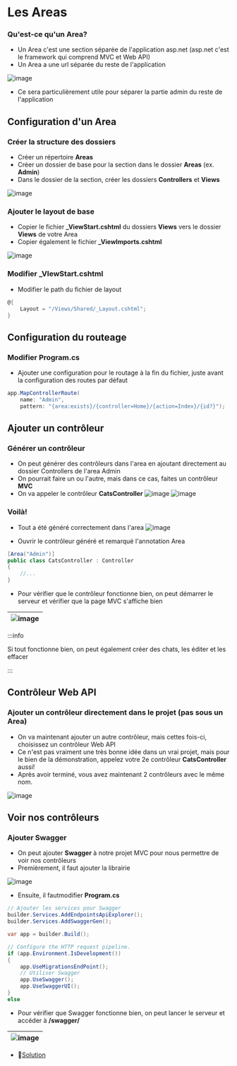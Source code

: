 # Les Areas
### Qu'est-ce qu'un Area?
- Un Area c'est une section séparée de l'application asp.net (asp.net c'est le framework qui comprend MVC et Web API)
- Un Area a une url séparée du reste de l'application

![image](/img/exercices/areas/path.jpg)

- Ce sera particulièrement utile pour séparer la partie admin du reste de l'application


## Configuration d'un Area
### Créer la structure des dossiers
- Créer un répertoire **Areas**
- Créer un dossier de base pour la section dans le dossier **Areas** (ex. **Admin**)
- Dans le dossier de la section, créer les dossiers **Controllers** et **Views**

![image](/img/exercices/areas/CreationRepertoiresArea.png)


### Ajouter le layout de base
- Copier le fichier **_ViewStart.cshtml** du dossiers **Views** vers le dossier **Views** de votre Area
- Copier également le fichier **_ViewImports.cshtml**

![image](/img/exercices/areas/CopierViewStart.png)


### Modifier _VIewStart.cshtml
- Modifier le path du fichier de layout
```csharp
@{
    Layout = "/Views/Shared/_Layout.cshtml";
}
```

## Configuration du routeage
### Modifier Program.cs

- Ajouter une configuration pour le routage à la fin du fichier, juste avant la configuration des routes par défaut
```csharp title=Program.cs
app.MapControllerRoute(
    name: "Admin",
    pattern: "{area:exists}/{controller=Home}/{action=Index}/{id?}");
```

## Ajouter un contrôleur
### Générer un contrôleur
- On peut générer des contrôleurs dans l'area en ajoutant directement au dossier Controllers de l'area Admin
- On pourrait faire un ou l'autre, mais dans ce cas, faites un contrôleur **MVC**
- On va appeler le contrôleur **CatsController**
![image](/img/exercices/areas/CreationController.png)
![image](/img/exercices/areas/CreationControllerSuite.png)


### Voilà!
- Tout a été généré correctement dans l'area
![image](/img/exercices/areas/CreationControllerResultat.png)


- Ouvrir le contrôleur généré et remarqué l'annotation Area
```csharp
[Area("Admin")]
public class CatsController : Controller
{
    //...
}
```

- Pour vérifier que le contrôleur fonctionne bien, on peut démarrer le serveur et vérifier que la page MVC s'affiche bien

| ![image](/img/exercices/areas/mvcScreenshot.png) |
|-|

:::info

Si tout fonctionne bien, on peut également créer des chats, les éditer et les effacer

:::

## Contrôleur Web API 
### Ajouter un contrôleur directement dans le projet (pas sous un Area)
- On va maintenant ajouter un autre contrôleur, mais cettes fois-ci, choisissez un contrôleur Web API
- Ce n'est pas vraiment une très bonne idée dans un vrai projet, mais pour le bien de la démonstration, appelez votre 2e contrôleur **CatsController** aussi!
- Après avoir terminé, vous avez maintenant 2 contrôleurs avec le même nom.

![image](/img/exercices/areas/DeuxControleurs.png)

## Voir nos contrôleurs
### Ajouter Swagger
- On peut ajouter **Swagger** à notre projet MVC pour nous permettre de voir nos contrôleurs
- Premièrement, il faut ajouter la librairie

![image](/img/exercices/areas/SwaggerPackage.png)

- Ensuite, il fautmodifier **Program.cs**
```csharp title=Program.cs
// Ajouter les services pour Swagger
builder.Services.AddEndpointsApiExplorer();
builder.Services.AddSwaggerGen();

var app = builder.Build();

// Configure the HTTP request pipeline.
if (app.Environment.IsDevelopment())
{
    app.UseMigrationsEndPoint();
    // Utiliser Swagger
    app.UseSwagger();
    app.UseSwaggerUI();
}
else
```

- Pour vérifier que Swagger fonctionne bien, on peut lancer le serveur et accéder à **/swagger/**

| ![image](/img/exercices/areas/SwaggerScreenshot.png) |
|-|

- 🔗[Solution](https://github.com/CEM-420-5W5/Areas)
